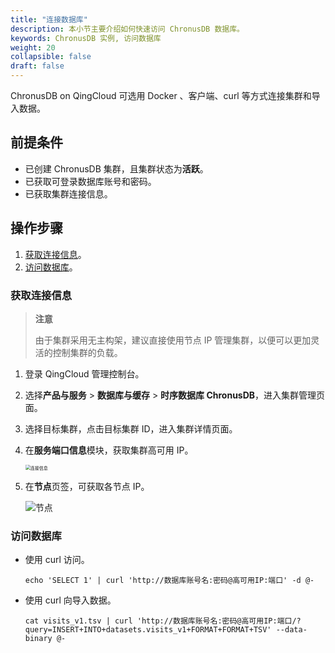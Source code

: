 ```yaml
---
title: "连接数据库"
description: 本小节主要介绍如何快速访问 ChronusDB 数据库。 
keywords: ChronusDB 实例, 访问数据库
weight: 20
collapsible: false
draft: false
---
```



ChronusDB on QingCloud 可选用 Docker 、客户端、curl 等方式连接集群和导入数据。

## 前提条件

- 已创建 ChronusDB 集群，且集群状态为**活跃**。
- 已获取可登录数据库账号和密码。
- 已获取集群连接信息。

## 操作步骤

1. [获取连接信息](#获取连接信息)。
2. [访问数据库](#访问数据库)。

### 获取连接信息

> **注意**
> 
> 由于集群采用无主构架，建议直接使用节点 IP 管理集群，以便可以更加灵活的控制集群的负载。

1. 登录 QingCloud 管理控制台。
2. 选择**产品与服务** > **数据库与缓存** > **时序数据库 ChronusDB**，进入集群管理页面。
3. 选择目标集群，点击目标集群 ID，进入集群详情页面。
4. 在**服务端口信息**模块，获取集群高可用 IP。
   
   <img src="../../_images/check_access_info.png" alt="连接信息" style="zoom:50%;" />

5. 在**节点**页签，可获取各节点 IP。

   <img src="../../_images/check_node.png" alt="节点" style="zoom:100%;" />

### 访问数据库

- 使用 curl 访问。

   ``` shell
   echo 'SELECT 1' | curl 'http://数据库账号名:密码@高可用IP:端口' -d @-
   ```

- 使用 curl 向导入数据。

   ``` shell
   cat visits_v1.tsv | curl 'http://数据库账号名:密码@高可用IP:端口/?query=INSERT+INTO+datasets.visits_v1+FORMAT+FORMAT+TSV' --data-binary @-
   ```

